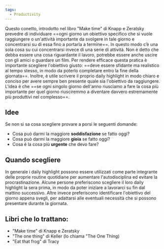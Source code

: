 ```yaml
---
tags:
  - Productivity
---
```

Questo conetto, introdotto nel libro "Make time" di Knapp e Zeratsky prevedre di individuare ==ogni giorno un obiettivo specifico che si vuole raggiungere o un'attività importante da svolgere in tale giorno e concentrarsi su di essa fino a portarla a termine==.
In questo modo c’è una sola cosa su cui concentrarsi invece di una serie di attività.
Non è detto che debba essere una cosa riguardante il lavoro, potrebbe essere anche uscire con gli amici o guardare un film.
Per rendere efficace questa pratica è importante scegliere l'obiettivo giusto: ==deve essere sfidante ma realistico al tempo stesso, in modo da poterlo completare entro la fine della giornata==. Inoltre, è utile scrivere il proprio daily highlight in modo chiaro e conciso per avere sempre ben presente quale sia l'obiettivo da raggiungere.
L'idea è che ==se ogni singolo giorno dell'anno riusciamo a fare la cosa più importante per quel giorno riusciremmo a diventare davvero estremamente più produttivi nel complesso==.

## Idee
Se non si sa cosa scegliere provare a porsi le seguenti domande:
* Cosa può darmi la maggiore **soddisfazione** se fatto oggi?
* Cosa può darmi la maggiore **gioia** se fatto oggi?
* Cosa è la cosa più **urgente** che devo fare?

## Quando scegliere

In generale i daily highlight possono essere utilizzati come parte integrante delle proprie routine quotidiane per aumentare l'autodisciplina ed evitare la procrastinazione. Alcune persone preferiscono scegliere il loro daily highlight la sera prima, in modo da poter iniziare a lavorarci su fin dal mattino successivo. Altre invece preferiscono identificare l'obiettivo del giorno appena svegli, per adattarsi alle eventuali necessità che si possono presentare durante la giornata.

## Libri che lo trattano:

* "Make time" di Knapp e Zeratsky
* "The one thing" di Keller (lo chiama "The One Thing)
* "Eat that frog" di Tracy




